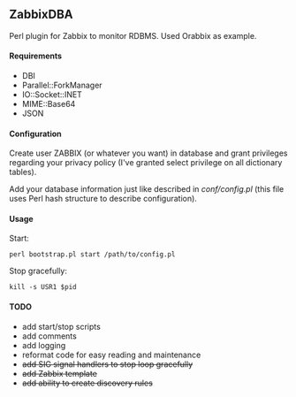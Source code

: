 ## ZabbixDBA
Perl plugin for Zabbix to monitor RDBMS. Used Orabbix as example.

#### Requirements
- DBI
- Parallel::ForkManager
- IO::Socket::INET
- MIME::Base64
- JSON

#### Configuration
Create user ZABBIX (or whatever you want) in database and grant privileges regarding your privacy policy (I've granted select privilege on all dictionary tables).  
  
Add your database information just like described in _conf/config.pl_ (this file uses Perl hash structure to describe configuration).

#### Usage
Start:  
```
perl bootstrap.pl start /path/to/config.pl
```

Stop gracefully:  
```
kill -s USR1 $pid
```

#### TODO
- add start/stop scripts
- add comments
- add logging
- reformat code for easy reading and maintenance
- ~~add SIG signal handlers to stop loop gracefully~~
- ~~add Zabbix template~~
- ~~add ability to create discovery rules~~

